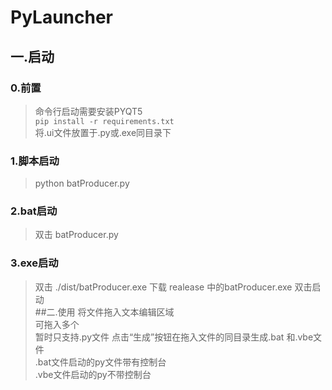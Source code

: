 # PyLauncher
 ## 一.启动  
 ### 0.前置
>命令行启动需要安装PYQT5  
> `pip install -r requirements.txt`  
>将.ui文件放置于.py或.exe同目录下
 ### 1.脚本启动  
>python batProducer.py
 ### 2.bat启动  
>双击 batProducer.py  
 ### 3.exe启动  
>双击 ./dist/batProducer.exe
>下载 realease 中的batProducer.exe 双击启动  
 ##二.使用
>将文件拖入文本编辑区域  
>可拖入多个  
> 暂时只支持.py文件
> 点击“生成”按钮在拖入文件的同目录生成.bat 和.vbe文件  
> .bat文件启动的py文件带有控制台  
> .vbe文件启动的py不带控制台